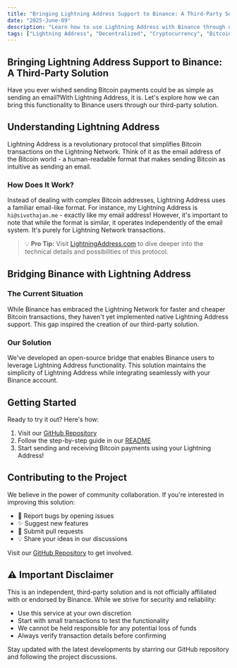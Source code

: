 ```yaml
---
title: "Bringing Lightning Address Support to Binance: A Third-Party Solution"
date: "2025-June-09"
description: "Learn how to use Lightning Address with Binance through our open-source bridge solution"
tags: ["Lightning Address", "Decentralized", "Cryptocurrency", "Bitcoin", "Web3", "Binance", "Payments", "Blockchain", "Lightning Network"]
---
```


## Bringing Lightning Address Support to Binance: A Third-Party Solution

Have you ever wished sending Bitcoin payments could be as simple as sending an email?With Lightning Address, it is. Let's explore how we can bring this functionality to Binance users through our third-party solution.

## Understanding Lightning Address

Lightning Address is a revolutionary protocol that simplifies Bitcoin transactions on the Lightning Network. Think of it as the email address of the Bitcoin world - a human-readable format that makes sending Bitcoin as intuitive as sending an email.

### How Does It Work?

Instead of dealing with complex Bitcoin addresses, Lightning Address uses a familiar email-like format. For instance, my Lightning Address is `hi@sivothajan.me` - exactly like my email address! However, it's important to note that while the format is similar, it operates independently of the email system. It's purely for Lightning Network transactions.

> 💡 **Pro Tip:** Visit [LightningAddress.com](https://lightningaddress.com/) to dive deeper into the technical details and possibilities of this protocol.

## Bridging Binance with Lightning Address

### The Current Situation

While Binance has embraced the Lightning Network for faster and cheaper Bitcoin transactions, they haven't yet implemented native Lightning Address support. This gap inspired the creation of our third-party solution.

### Our Solution

We've developed an open-source bridge that enables Binance users to leverage Lightning Address functionality. This solution maintains the simplicity of Lightning Address while integrating seamlessly with your Binance account.

## Getting Started

Ready to try it out? Here's how:

1. Visit our [GitHub Repository](https://github.com/sivothajan/lightning.sivothajan.me)
2. Follow the step-by-step guide in our [README](https://github.com/sivothajan/lightning.sivothajan.me#readme)
3. Start sending and receiving Bitcoin payments using your Lightning Address!

## Contributing to the Project

We believe in the power of community collaboration. If you're interested in improving this solution:

- 🐛 Report bugs by opening issues
- ✨ Suggest new features
- 🔧 Submit pull requests
- 💡 Share your ideas in our discussions

Visit our [GitHub Repository](https://github.com/sivothajan/lightning.sivothajan.me) to get involved.

## ⚠️ Important Disclaimer

This is an independent, third-party solution and is not officially affiliated with or endorsed by Binance. While we strive for security and reliability:

- Use this service at your own discretion
- Start with small transactions to test the functionality
- We cannot be held responsible for any potential loss of funds
- Always verify transaction details before confirming

Stay updated with the latest developments by starring our GitHub repository and following the project discussions.
